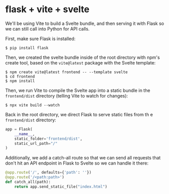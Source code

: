 # flask + vite + svelte

We'll be using Vite to build a Svelte bundle, and then serving it with Flask
so we can still call into Python for API calls.

First, make sure Flask is installed:

```
$ pip install flask
```

Then, we created the svelte bundle inside of the root directory with npm's
create tool, based on the `vite@latest` package with the Svelte template:

```
$ npm create vite@latest frontend -- --template svelte
$ cd frontend
$ npm install
```

Then, we run Vite to compile the Svelte app into a static bundle in the `frontend/dist` directory (telling Vite
to watch for changes):

```
$ npx vite build --watch
```

Back in the root directory, we direct Flask to serve static files from th e `frontend/dist` directory:

```python
app = Flask(
    __name__,
    static_folder='frontend/dist',
    static_url_path="/"
)
```

Additionally, we add a catch-all route so that we can send all requests that
don't hit an API endpoint in Flask to Svelte so we can handle it there:

```python
@app.route('/', defaults={'path': ''})
@app.route('/<path:path>')
def catch_all(path):
    return app.send_static_file("index.html")
```

